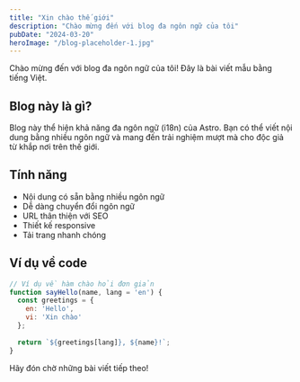 ```yaml
---
title: "Xin chào thế giới"
description: "Chào mừng đến với blog đa ngôn ngữ của tôi"
pubDate: "2024-03-20"
heroImage: "/blog-placeholder-1.jpg"
---
```


Chào mừng đến với blog đa ngôn ngữ của tôi! Đây là bài viết mẫu bằng tiếng Việt.

## Blog này là gì?

Blog này thể hiện khả năng đa ngôn ngữ (i18n) của Astro. Bạn có thể viết nội dung bằng nhiều ngôn ngữ và mang đến trải nghiệm mượt mà cho độc giả từ khắp nơi trên thế giới.

## Tính năng

- Nội dung có sẵn bằng nhiều ngôn ngữ
- Dễ dàng chuyển đổi ngôn ngữ
- URL thân thiện với SEO
- Thiết kế responsive
- Tải trang nhanh chóng

## Ví dụ về code

```javascript
// Ví dụ về hàm chào hỏi đơn giản
function sayHello(name, lang = 'en') {
  const greetings = {
    en: 'Hello',
    vi: 'Xin chào'
  };
  
  return `${greetings[lang]}, ${name}!`;
}
```

Hãy đón chờ những bài viết tiếp theo!
